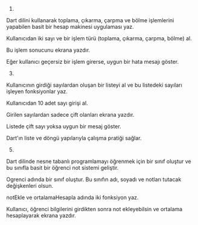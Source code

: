 1.
Dart dilini kullanarak toplama, çıkarma, çarpma ve bölme işlemlerini yapabilen basit bir hesap makinesi uygulaması yaz.

Kullanıcıdan iki sayı ve bir işlem türü (toplama, çıkarma, çarpma, bölme) al.

Bu işlem sonucunu ekrana yazdır.

Eğer kullanıcı geçersiz bir işlem girerse, uygun bir hata mesajı göster.

3.
Kullanıcının girdiği sayılardan oluşan bir listeyi al ve bu listedeki sayıları işleyen fonksiyonlar yaz.

Kullanıcıdan 10 adet sayı girişi al.

Girilen sayılardan sadece çift olanları ekrana yazdır.

Listede çift sayı yoksa uygun bir mesaj göster.

Dart'ın liste ve döngü yapılarıyla çalışma pratiği sağlar.

5.
Dart dilinde nesne tabanlı programlamayı öğrenmek için bir sınıf oluştur ve bu sınıfla basit bir öğrenci not sistemi geliştir.

Ogrenci adında bir sınıf oluştur. Bu sınıfın adı, soyadı ve notları tutacak değişkenleri olsun.

notEkle ve ortalamaHesapla adında iki fonksiyon yaz.

Kullanıcı, öğrenci bilgilerini girdikten sonra not ekleyebilsin ve ortalama hesaplayarak ekrana yazdır.
